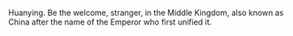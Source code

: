 Huanying. Be the welcome, stranger, in the Middle Kingdom, also known as China after the name of the Emperor who first unified it.
